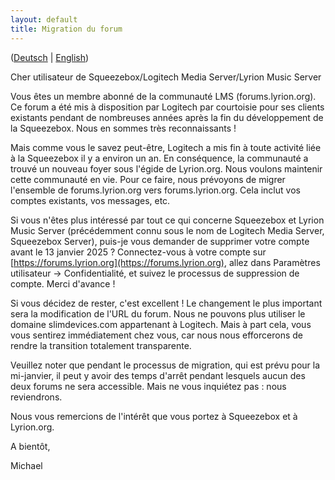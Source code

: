 ```yaml
---
layout: default
title: Migration du forum
---
```


([Deutsch](forum-migration-de.md) | [English](forum-migration.md))

Cher utilisateur de Squeezebox/Logitech Media Server/Lyrion Music Server

Vous êtes un membre abonné de la communauté LMS (forums.lyrion.org). Ce forum a été mis à disposition par Logitech par courtoisie pour ses clients existants pendant de nombreuses années après la fin du développement de la Squeezebox. Nous en sommes très reconnaissants !

Mais comme vous le savez peut-être, Logitech a mis fin à toute activité liée à la Squeezebox il y a environ un an. En conséquence, la communauté a trouvé un nouveau foyer sous l'égide de Lyrion.org. Nous voulons maintenir cette communauté en vie. Pour ce faire, nous prévoyons de migrer l'ensemble de forums.lyrion.org vers forums.lyrion.org. Cela inclut vos comptes existants, vos messages, etc.

Si vous n'êtes plus intéressé par tout ce qui concerne Squeezebox et Lyrion Music Server (précédemment connu sous le nom de Logitech Media Server, Squeezebox Server), puis-je vous demander de supprimer votre compte avant le 13 janvier 2025 ? Connectez-vous à votre compte sur [https://forums.lyrion.org](https://forums.lyrion.org), allez dans Paramètres utilisateur -> Confidentialité, et suivez le processus de suppression de compte. Merci d'avance !

Si vous décidez de rester, c'est excellent ! Le changement le plus important sera la modification de l'URL du forum. Nous ne pouvons plus utiliser le domaine slimdevices.com appartenant à Logitech. Mais à part cela, vous vous sentirez immédiatement chez vous, car nous nous efforcerons de rendre la transition totalement transparente.


Veuillez noter que pendant le processus de migration, qui est prévu pour la mi-janvier, il peut y avoir des temps d'arrêt pendant lesquels aucun des deux forums ne sera accessible. Mais ne vous inquiétez pas : nous reviendrons.

Nous vous remercions de l'intérêt que vous portez à Squeezebox et à Lyrion.org.

A bientôt,

Michael
